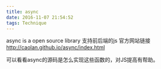 ```yaml
---
title: async
date: 2016-11-07 21:54:52
tags: Technique
---
```

async is a open source library 
支持前后端的js
官方网站链接
http://caolan.github.io/async/index.html

可以看看async的源码是怎么实现这些函数的，对JS提高有帮助。
